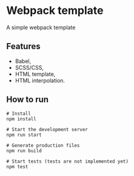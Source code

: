 # Webpack template

A simple webpack template

## Features

- Babel,
- SCSS/CSS,
- HTML template,
- HTML interpolation.

## How to run

```shell
# Install
npm install
```

```shell
# Start the development server
npm run start
```

```shell
# Generate production files
npm run build
```

```shell
# Start tests (tests are not implemented yet)
npm test
```